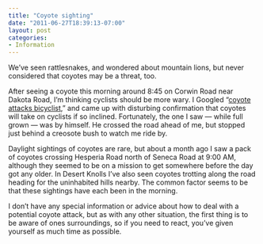 ```yaml
---
title: "Coyote sighting"
date: "2011-06-27T18:39:13-07:00"
layout: post
categories:
- Information
---
```


We’ve seen rattlesnakes, and wondered about mountain lions, but never considered that coyotes may be a threat, too.  
  
After seeing a coyote this morning around 8:45 on Corwin Road near Dakota Road, I’m thinking cyclists should be more wary. I Googled “[coyote attacks bicyclist](http://www.google.com/search?client=safari&rls=en&q=coyote+attacks+bicyclist&ie=UTF-8&oe=UTF-8),” and came up with disturbing confirmation that coyotes will take on cyclists if so inclined. Fortunately, the one I saw — while full grown — was by himself. He crossed the road ahead of me, but stopped just behind a creosote bush to watch me ride by.

Daylight sightings of coyotes are rare, but about a month ago I saw a pack of coyotes crossing Hesperia Road north of Seneca Road at 9:00 AM, although they seemed to be on a mission to get somewhere before the day got any older. In Desert Knolls I’ve also seen coyotes trotting along the road heading for the uninhabited hills nearby. The common factor seems to be that these sightings have each been in the morning.

I don’t have any special information or advice about how to deal with a potential coyote attack, but as with any other situation, the first thing is to be aware of ones surroundings, so if you need to react, you’ve given yourself as much time as possible.